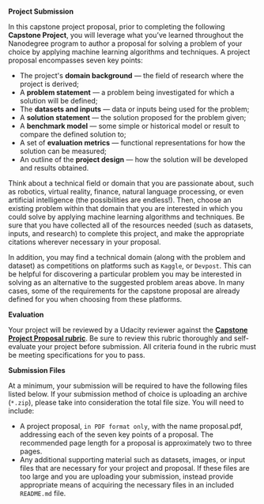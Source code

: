 **Project Submission**

In this capstone project proposal, prior to completing the following **Capstone Project**, you will leverage what you’ve learned throughout the Nanodegree program to author a proposal for solving a problem of your choice by applying machine learning algorithms and techniques. A project proposal encompasses seven key points:

* The project's **domain background** — the field of research where the project is derived;
* A **problem statement** — a problem being investigated for which a solution will be defined;
* The **datasets and inputs** — data or inputs being used for the problem;
* A **solution statement** — the solution proposed for the problem given;
* A **benchmark model** — some simple or historical model or result to compare the defined solution to;
* A set of **evaluation metrics** — functional representations for how the solution can be measured;
* An outline of the **project design** — how the solution will be developed and results obtained.

Think about a technical field or domain that you are passionate about, such as robotics, virtual reality, finance, natural language processing, or even artificial intelligence (the possibilities are endless!). Then, choose an existing problem within that domain that you are interested in which you could solve by applying machine learning algorithms and techniques. 
Be sure that you have collected all of the resources needed (such as datasets, inputs, and research) to complete this project, and make the appropriate citations wherever necessary in your proposal.

In addition, you may find a technical domain (along with the problem and dataset) as competitions on platforms such as `Kaggle`, or `Devpost`. This can be helpful for discovering a particular problem you may be interested in solving as an alternative to the suggested problem areas above. In many cases, 
some of the requirements for the capstone proposal are already defined for you when choosing from these platforms.

**Evaluation**

Your project will be reviewed by a Udacity reviewer against the [**Capstone Project Proposal rubric**](https://review.udacity.com/#!/rubrics/410/view). 
Be sure to review this rubric thoroughly and self-evaluate your project before submission. All criteria found in the rubric must be meeting specifications for you to pass.

**Submission Files**

At a minimum, your submission will be required to have the following files listed below. If your submission method of choice is uploading an archive (`*.zip`), 
please take into consideration the total file size. You will need to include:

* A project proposal, `in PDF format only`, with the name proposal.pdf, addressing each of the seven key points of a proposal. The recommended page length for a proposal is approximately two to three pages.
* Any additional supporting material such as datasets, images, or input files that are necessary for your project and proposal. If these files are too large and you are uploading your submission, instead provide appropriate means of acquiring the necessary files in an included `README.md` file.
